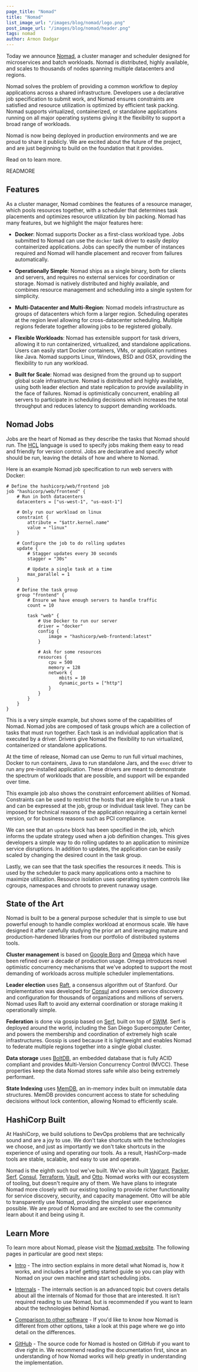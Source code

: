 ```yaml
---
page_title: "Nomad"
title: "Nomad"
list_image_url: "/images/blog/nomad/logo.png"
post_image_url: "/images/blog/nomad/header.png"
tags: nomad
author: Armon Dadgar
---
```


Today we announce [Nomad](http://www.nomadproject.io), a cluster manager and
scheduler designed for microservices and batch workloads. Nomad is distributed,
highly available, and scales to thousands of nodes spanning multiple datacenters
and regions.

Nomad solves the problem of providing a common workflow to deploy applications
across a shared infrastructure. Developers use a declarative job specification
to submit work, and Nomad ensures constraints are satisfied and resource utilization
is optimized by efficient task packing. Nomad supports virtualized, containerized,
or standalone applications running on all major operating systems giving it
the flexibility to support a broad range of workloads.

Nomad is now being deployed in production environments and we are proud to
share it publicly. We are excited about the future of the project, and are
just beginning to build on the foundation that it provides.

Read on to learn more.

READMORE

## Features

As a cluster manager, Nomad combines the features of a resource manager,
which pools resources together, with a scheduler that determines task
placements and optimizes resource utilization by bin packing. Nomad
has many features, but we highlight the major features here:

* **Docker**: Nomad supports Docker as a first-class workload type.
  Jobs submitted to Nomad can use the `docker` task driver to easily deploy
  containerized applications. Jobs can specify the number of instances required
  and Nomad will handle placement and recover from failures automatically.

* **Operationally Simple**: Nomad ships as a single binary, both for clients
  and servers, and requires no external services for coordination or storage.
  Nomad is natively distributed and highly available, and combines resource
  management and scheduling into a single system for simplicity.

* **Multi-Datacenter and Multi-Region**: Nomad models infrastructure as groups
  of datacenters which form a larger region. Scheduling operates at the region
  level allowing for cross-datacenter scheduling. Multiple regions federate together
  allowing jobs to be registered globally.

* **Flexible Workloads**: Nomad has extensible support for task drivers, allowing
  it to run containerized, virtualized, and standalone applications. Users can
  easily start Docker containers, VMs, or application runtimes like Java. Nomad
  supports Linux, Windows, BSD and OSX, providing the flexibility to run any workload.

* **Built for Scale**: Nomad was designed from the ground up to support global
  scale infrastructure. Nomad is distributed and highly available, using both leader
  election and state replication to provide availability in the face of failures.
  Nomad is optimistically concurrent, enabling all servers to participate in
  scheduling decisions which increases the total throughput and reduces latency
  to support demanding workloads.

## Nomad Jobs

Jobs are the heart of Nomad as they describe the tasks that Nomad should
run. The [HCL](http://github.com/hashicorp/hcl) language is used to specify
jobs making them easy to read and friendly for version control. Jobs are
declarative and specify _what_ should be run, leaving the details of how
and where to Nomad.

Here is an example Nomad job specification to run web servers with Docker:

    # Define the hashicorp/web/frontend job
    job "hashicorp/web/frontend" {
        # Run in both datacenters
        datacenters = ["us-west-1", "us-east-1"]

        # Only run our workload on linux
        constraint {
            attribute = "$attr.kernel.name"
            value = "linux"
        }

        # Configure the job to do rolling updates
        update {
            # Stagger updates every 30 seconds
            stagger = "30s"

            # Update a single task at a time
            max_parallel = 1
        }

        # Define the task group
        group "frontend" {
            # Ensure we have enough servers to handle traffic
            count = 10

            task "web" {
                # Use Docker to run our server
                driver = "docker"
                config {
                    image = "hashicorp/web-frontend:latest"
                }

                # Ask for some resources
                resources {
                    cpu = 500
                    memory = 128
                    network {
                        mbits = 10
                        dynamic_ports = ["http"]
                    }
                }
            }
        }
    }

This is a very simple example, but shows some of the capabilities of Nomad.
Nomad jobs are composed of task groups which are a collection of tasks that
must run together. Each task is an individual application that is executed
by a driver. Drivers give Nomad the flexibility to run virtualized, containerized
or standalone applications.

At the time of release, Nomad can use Qemu to run full virtual machines,
Docker to run containers, Java to run standalone Jars, and the `exec`
driver to run any pre-installed application. These drivers are meant to
demonstrate the spectrum of workloads that are possible, and support will
be expanded over time.

This example job also shows the constraint enforcement abilities of Nomad.
Constraints can be used to restrict the hosts that are eligible to run a
task and can be expressed at the job, group or individual task level. They
can be imposed for technical reasons of the application requiring a certain
kernel version, or for business reasons such as PCI compliance.

We can see that an `update` block has been specified in the job, which
informs the update strategy used when a job definition changes. This gives
developers a simple way to do rolling updates to an application to minimize
service disruptions. In addition to updates, the application can be easily
scaled by changing the desired count in the task group.

Lastly, we can see that the task specifies the resources it needs. This
is used by the scheduler to pack many applications onto a machine to maximize
utilization. Resource isolation uses operating system controls like cgroups,
namespaces and chroots to prevent runaway usage.

## State of the Art

Nomad is built to be a general purpose scheduler that is simple to
use but powerful enough to handle complex workload at enormous scale.
We have designed it after carefully studying the prior art and leveraging
mature and production-hardened libraries from our portfolio of distributed
systems tools.

**Cluster management** is based on [Google Borg](http://research.google.com/pubs/pub43438.html)
and [Omega](http://research.google.com/pubs/pub41684.html) which have been
refined over a decade of production usage. Omega introduces novel
optimistic concurrency mechanisms that we've adopted to support the most
demanding of workloads across multiple scheduler implementations.

**Leader election** uses
[Raft](https://ramcloud.stanford.edu/wiki/download/attachments/11370504/raft.pdf),
a consensus algorithm out of Stanford. Our implementation was developed for
[Consul](http://www.consul.io) and powers service discovery and configuration
for thousands of organizations and millions of servers. Nomad uses Raft to
avoid any external coordination or storage making it operationally simple.

**Federation** is done via gossip based on [Serf](http://www.serfdom.io),
built on top of [SWIM](http://www.cs.cornell.edu/~asdas/research/dsn02-swim.pdf).
Serf is deployed around the world, including the San Diego Supercomputer Center,
and powers the membership and coordination of extremely high scale infrastructures.
Gossip is used because it is lightweight and enables Nomad to federate
multiple regions together into a single global cluster.

**Data storage** uses
[BoltDB](https://github.com/boltdb/bolt), an embedded database that is fully ACID
compliant and provides Multi-Version Concurrency Control (MVCC). These properties keep
the data Nomad stores safe while also being extremely performant.

**State Indexing** uses [MemDB](https://github.com/hashicorp/go-memdb), an
in-memory index built on immutable data structures. MemDB provides concurrent
access to state for scheduling decisions without lock contention, allowing
Nomad to efficiently scale.

## HashiCorp Built

At HashiCorp, we build solutions to DevOps problems that are technically
sound and are a joy to use. We don't take shortcuts with the technologies
we choose, and just as importantly we don't take shortcuts in the experience
of using and operating our tools. As a result, HashiCorp-made tools are
stable, scalable, and easy to use and operate.

Nomad is the eighth such tool we've built. We've also built
[Vagrant](http://www.vagrantup.com),
[Packer](http://www.packer.io),
[Serf](http://www.serfdom.io),
[Consul](http://www.consul.io),
[Terraform](http://www.terraform.io),
[Vault](http://www.vaultproject.io),
and [Otto](http://www.ottoproject.io).
Nomad works with our ecosystem of tooling, but doesn't require any of them.
We have plans to integrate Nomad more closely with our existing tooling to
provide richer functionality for service discovery, security, and capacity
management. Otto will be able to transparently use Nomad, providing the
simplest user experience possible. We are proud of Nomad and are excited to see
the community learn about it and being using it.

## Learn More

To learn more about Nomad, please visit the [Nomad website](http://www.nomadproject.io).
The following pages in particular are good next steps:

* [Intro](http://www.nomadproject.io/intro/index.html) -
  The intro section explains in more detail what Nomad is,
  how it works, and includes a brief getting started guide so you can
  play with Nomad on your own machine and start scheduling jobs.

* [Internals](http://www.nomadproject.io/docs/internals/index.html) -
  The internals section is an advanced topic but covers
  details about all the internals of Nomad for those that are interested.
  It isn’t required reading to use Nomad, but is recommended if you want to
  learn about the technologies behind Nomad.

* [Comparison to other software](http://www.nomadproject.io/intro/vs/index.html) -
  If you'd like to know how Nomad is different from other options, take
  a look at this page where we go into detail on the differences.

* [GitHub](https://github.com/hashicorp/nomad) -
  The source code for Nomad is hosted on GitHub if you want to dive right in.
  We recommend reading the documentation first, since an understanding of how
  Nomad works will help greatly in understanding the implementation.

